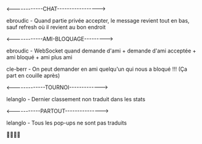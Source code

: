 <------------CHAT----------------->

ebroudic - Quand partie privée accepter, le message revient tout en bas, sauf refresh où il revient au bon endroit

<------------AMI-BLOQUAGE--------->

ebroudic - WebSocket quand demande d'ami + demande d'ami acceptée + ami bloqué + ami plus ami

cle-berr - On peut demander en ami quelqu'un qui nous a bloqué !!! (Ça part en couille après)

<-------------TOURNOI------------->

lelanglo - Dernier classement non traduit dans les stats

<-----------PARTOUT--------------->

lelanglo - Tous les pop-ups ne sont pas traduits

👍🏻👍🏻